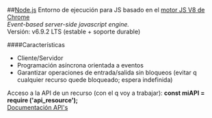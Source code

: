 ##[Node.js](http://nodejs.org/)
Entorno de ejecución para JS basado en el [motor JS V8 de Chrome](https://developers.google.com/V8/)  
*Event-based server-side javascript engine.*  
Versión: v6.9.2 LTS (estable + soporte durable)  

####Características
- Cliente/Servidor
- Programación asíncrona orientada a eventos
- Garantizar operaciones de entrada/salida sin bloqueos (evitar q cualquier recurso quede bloqueado; espera indefinida)  

Acceso a la API de un recurso (con el q voy a trabajar): **const miAPI = require ('api_resource');**  
[Documentación API's](https://nodejs.org/dist/latest-v6.x/docs/api/)  



